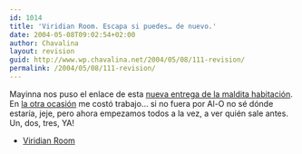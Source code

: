 ```yaml
---
id: 1014
title: 'Viridian Room. Escapa si puedes… de nuevo.'
date: 2004-05-08T09:02:54+02:00
author: Chavalina
layout: revision
guid: http://www.wp.chavalina.net/2004/05/08/111-revision/
permalink: /2004/05/08/111-revision/
---
```

<span class="alguien">Mayinna</span> nos puso el enlace de esta <a href="http://www.fasco-cs.com/works/viridian/index_e.html" target="_blank">nueva entrega de la maldita habitaci&oacute;n</a>. En <a href="http://www.chavalina.net/comentar.php?idpost=67" target="_blank">la otra ocasi&oacute;n</a> me cost&oacute; trabajo… si no fuera por <span class="alguien">Al-O</span> no sé d&oacute;nde estar&iacute;a, jeje, pero ahora empezamos todos a la vez, a ver quién sale antes. Un, dos, tres, YA! 

  * <a href="http://www.fasco-cs.com/works/viridian/index_e.html" target="_blank">Viridian Room</a>